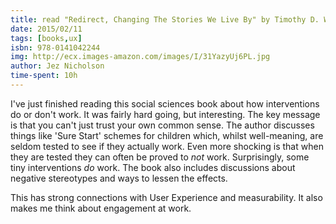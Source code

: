 ```yaml
---
title: read "Redirect, Changing The Stories We Live By" by Timothy D. Wilson
date: 2015/02/11
tags: [books,ux]
isbn: 978-0141042244
img: http://ecx.images-amazon.com/images/I/31YazyUj6PL.jpg
author: Jez Nicholson
time-spent: 10h
---
```

​​​​I've just finished reading this social sciences book about how interventions do or don't work. It was fairly hard going, but interesting. The key message is that you can't just trust your own common sense. The author discusses things like 'Sure Start' schemes for children​​ which, whilst well-meaning, are seldom tested to see if they actually work. Even more shocking is that when they are tested they can often be proved to *not* work. Surprisingly, some tiny interventions *do* work. The book also includes discussions about negative stereotypes and ways to lessen the effects.

This has strong connections with User Experience and measurability. It also makes me think about engagement at work.